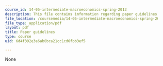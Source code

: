 ```yaml
---
course_id: 14-05-intermediate-macroeconomics-spring-2013
description: This file contains information regarding paper guidelines.
file_location: /coursemedia/14-05-intermediate-macroeconomics-spring-2013/6d4f392e3a6ab0bca21cc1cd6fbb3ef5_MIT14_05S13_guidelines.pdf
file_type: application/pdf
layout: pdf
title: Paper guidelines
type: course
uid: 6d4f392e3a6ab0bca21cc1cd6fbb3ef5

---
```

None